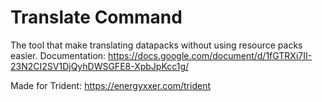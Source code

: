# Translate Command
 The tool that make translating datapacks without using resource packs easier.
 Documentation: https://docs.google.com/document/d/1fGTRXi7II-23N2CI2SV1DjQyhDWSGFE8-XpbJpKcc1g/
 
 Made for Trident: https://energyxxer.com/trident
